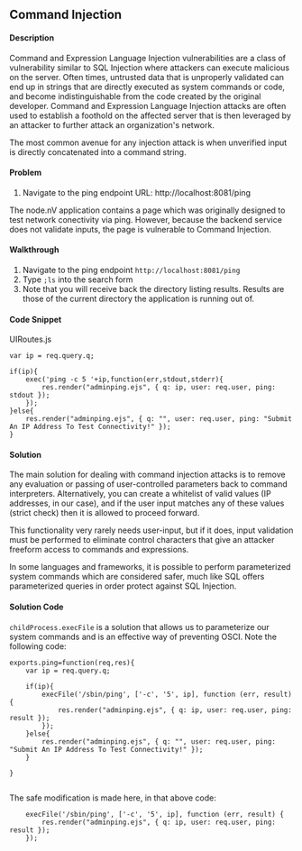 ## Command Injection

#### Description

Command and Expression Language Injection vulnerabilities are a class of vulnerability similar to SQL Injection where attackers can execute malicious on the server. Often times, untrusted data that is unproperly validated can end up in strings that are directly executed as system commands or code, and become indistinguishable from the code created by the original developer. Command and Expression Language Injection attacks are often used to establish a foothold on the affected server that is then leveraged by an attacker to further attack an organization's network.

The most common avenue for any injection attack is when unverified input is directly concatenated into a command string.

#### Problem
1. Navigate to the ping endpoint
URL: http://localhost:8081/ping

The node.nV application contains a page which was originally designed to test network conectivity via ping. However, because the backend service does not validate inputs, the page is vulnerable to Command Injection.

#### Walkthrough

1. Navigate to the ping endpoint `http://localhost:8081/ping`
2. Type `;ls` into the search form
3. Note that you will receive back the directory listing results. Results are those of the current directory the application is running out of.

#### Code Snippet
UIRoutes.js

```
var ip = req.query.q;

if(ip){
	exec('ping -c 5 '+ip,function(err,stdout,stderr){
		res.render("adminping.ejs", { q: ip, user: req.user, ping: stdout });
	});
}else{
	res.render("adminping.ejs", { q: "", user: req.user, ping: "Submit An IP Address To Test Connectivity!" });
}
```

#### Solution

The main solution for dealing with command injection attacks is to remove any evaluation or passing of user-controlled parameters back to command interpreters. Alternatively, you can create a whitelist of valid values (IP addresses, in our case), and if the user input matches any of these values (strict check) then it is allowed to proceed forward. 


This functionality very rarely needs user-input, but if it does, input validation must be performed to eliminate control characters that give an attacker freeform access to commands and expressions. 

In some languages and frameworks, it is possible to perform parameterized system commands which are considered safer, much like SQL offers parameterized queries in order protect against SQL Injection.


#### Solution Code 

`childProcess.execFile` is a solution that allows us to parameterize our system commands and is an effective way of preventing OSCI. Note the following code:


```
exports.ping=function(req,res){
	var ip = req.query.q;
	
	if(ip){
		execFile('/sbin/ping', ['-c', '5', ip], function (err, result) {
			res.render("adminping.ejs", { q: ip, user: req.user, ping: result });
		});
	}else{
		res.render("adminping.ejs", { q: "", user: req.user, ping: "Submit An IP Address To Test Connectivity!" });
	}
	
}
       
```

The safe modification is made here, in that above code:

```
	execFile('/sbin/ping', ['-c', '5', ip], function (err, result) {
		res.render("adminping.ejs", { q: ip, user: req.user, ping: result });
	});
```

